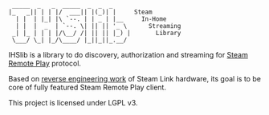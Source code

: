 ```
 _____  _   _  _____  _  _  _     
|_   _|| | | |/  ___|| |(_)| |     Steam    
  | |  | |_| |\ `--. | | _ | |__     In-Home
  | |  |  _  | `--. \| || || '_ \      Streaming
 _| |_ | | | |/\__/ /| || || |_) |       Library
 \___/ \_| |_/\____/ |_||_||_.__/ 
```

IHSlib is a library to do discovery, authorization and streaming
for [Steam Remote Play](https://store.steampowered.com/remoteplay) protocol.

Based on [reverse engineering work](https://github.com/mariotaku/steamlink.py) of Steam Link hardware, its goal is to
be core of fully featured Steam Remote Play client.

This project is licensed under LGPL v3.